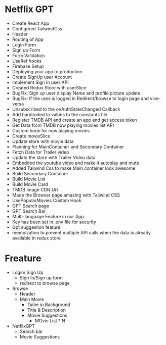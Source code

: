 # Netflix GPT

- Create React App
- Configured TailwindCss
- Header
- Routing of App
- Login Form
- Sign up Form
- Form Validation
- UseRef hooks
- Firebase Setup
- Deploying your app to production
- Create SignUp user Account
- Implement Sign In user API
- Created Redux Store with userSlice
- BugFix: Sign up user display Name and profile picture update
- BugFix: If the user is logged in Redirect/browse to login page and vice-versa
- Unsubscribed to the onAuthStateChanged Callback
- Add hardcoded to values to the constants file
- Register TMDB API and create an app and get access token
- Get Data from TMDB now playing movies list API
- Custom hook for now playing movies
- Create movieSlice
- Update store with movie data
- Planning for MainContainer and Secondary Container
- Fetch Data for Trailer video
- Update the store with Trailer Video data
- Embedded the youtube video and make it autoplay and mute
- Added Tailwind Css to make Main container look awesome
- Build Secondary Container
- Build Movie List
- Build Movie Card
- TMDB Image CDN Url
- Made the Browser page amazing with Tailwind CSS
- UsePopularMovies Custom Hook
- GPT Search page
- GPT Search Bar
- Multi-language Feature in our App
- Key has been set in .env file for security
- Gpt suggestion feature
- memoization to prevent multiple API calls when the data is already available in redux store

# Freature

- Login/ Sign Up
  - Sign In/Sign up form
  - redirect to browse page
- Browse
  - Header
  - Main Movie
    - Tailer in Background
    - Title & Description
    - Movie Suggestions
      - MOvie List \* N
- NetflixGPT
  - Search bar
  - Movie Suggestions
